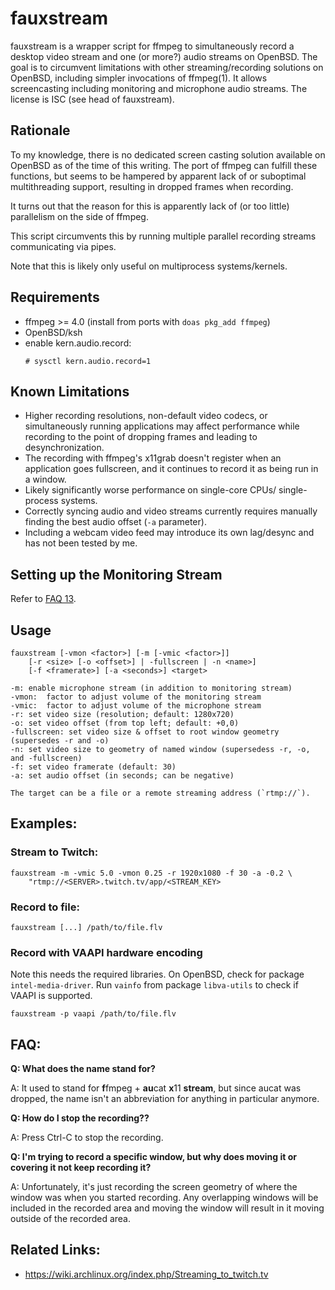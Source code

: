 fauxstream
==========

fauxstream is a wrapper script for ffmpeg to simultaneously record a
desktop video stream and one (or more?) audio streams on OpenBSD.
The goal is to circumvent limitations with other streaming/recording
solutions on OpenBSD, including simpler invocations of ffmpeg(1). It
allows screencasting including monitoring and microphone audio streams.
The license is ISC (see head of fauxstream).

Rationale
---------

To my knowledge, there is no dedicated screen casting solution available
on OpenBSD as of the time of this writing. The port of ffmpeg can
fulfill these functions, but seems to be hampered by apparent lack of or
suboptimal multithreading support, resulting in dropped frames when
recording.

It turns out that the reason for this is apparently lack of (or too
little) parallelism on the side of ffmpeg.

This script circumvents this by running multiple parallel recording
streams communicating via pipes.

Note that this is likely only useful on multiprocess systems/kernels.

Requirements
------------

* ffmpeg >= 4.0 (install from ports with `doas pkg_add ffmpeg`)
* OpenBSD/ksh
* enable kern.audio.record:
  ```
  # sysctl kern.audio.record=1
  ```

Known Limitations
-----------------

* Higher recording resolutions, non-default video codecs, or
  simultaneously running applications may affect performance while
  recording to the point of dropping frames and leading to
  desynchronization.
* The recording with ffmpeg's x11grab doesn't register when an
  application goes fullscreen, and it continues to record it as being
  run in a window.
* Likely significantly worse performance on single-core CPUs/
  single-process systems.
* Correctly syncing audio and video streams currently requires manually
  finding the best audio offset (`-a` parameter).
* Including a webcam video feed may introduce its own lag/desync and
  has not been tested by me.

Setting up the Monitoring Stream
--------------------------------

Refer to [FAQ 13](https://www.openbsd.org/faq/faq13.html#recordmon).

Usage
-----

```
fauxstream [-vmon <factor>] [-m [-vmic <factor>]]
    [-r <size> [-o <offset>] | -fullscreen | -n <name>]
	[-f <framerate>] [-a <seconds>] <target>

-m:	enable microphone stream (in addition to monitoring stream)
-vmon:	factor to adjust volume of the monitoring stream
-vmic:	factor to adjust volume of the microphone stream
-r:	set video size (resolution; default: 1280x720)
-o: set video offset (from top left; default: +0,0)
-fullscreen: set video size & offset to root window geometry (supersedes -r and -o)
-n: set video size to geometry of named window (supersedess -r, -o, and -fullscreen)
-f:	set video framerate (default: 30)
-a:	set audio offset (in seconds; can be negative)

The target can be a file or a remote streaming address (`rtmp://`).
```

Examples:
-----------

### Stream to Twitch:

```
fauxstream -m -vmic 5.0 -vmon 0.25 -r 1920x1080 -f 30 -a -0.2 \
	"rtmp://<SERVER>.twitch.tv/app/<STREAM_KEY>
```

### Record to file:

```
fauxstream [...] /path/to/file.flv
```

### Record with VAAPI hardware encoding

Note this needs the required libraries. On OpenBSD, check for package `intel-media-driver`. Run `vainfo` from package `libva-utils` to check if VAAPI is supported.
```
fauxstream -p vaapi /path/to/file.flv
```

FAQ:
----

**Q: What does the name stand for?**

A: It used to stand for **f**fmpeg + **au**cat **x**11 **stream**, but
since aucat was dropped, the name isn't an abbreviation for anything in
particular anymore.

**Q: How do I stop the recording??**

A: Press Ctrl-C to stop the recording.

**Q: I'm trying to record a specific window, but why does moving it
or covering it not keep recording it?**

A: Unfortunately, it's just recording the screen geometry of where
the window was when you started recording. Any overlapping windows
will be included in the recorded area and moving the window will
result in it moving outside of the recorded area.

Related Links:
--------------

* https://wiki.archlinux.org/index.php/Streaming_to_twitch.tv
